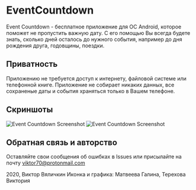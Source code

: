 # EventCountdown

Event Countdown - бесплатное приложение для ОС Android, которое поможет не пропустить важную дату. 
С его помощью Вы всегда будете знать, сколько дней осталось до нужного события, например до дня рождения друга, годовщины, поездки.

## Приватность

Приложению не требуется доступ к интернету, файловой системе или телефонной книге. 
Приложение не собирает никаких данных, все сохраненые даты и события храняться только в Вашем телефоне.

## Скриншоты

![Event Countdown Screenshot](http://va-soft.eviko.org/wp-content/uploads/2020/07/Screenshot_20200723-194803-576x1024.png "Main Activity")
![Event Countdown Screenshot](http://va-soft.eviko.org/wp-content/uploads/2020/07/Screenshot_20200723-194820-576x1024.png "Event Activity")

## Обратная связь и авторство

Оставляйте свои сообщения об ошибках в Issues или присылайте на почту viktor70@protonmail.com

2020, Виктор Вяличкин
Иконка и графика: Матвеева Галина, Терехова Виктория
